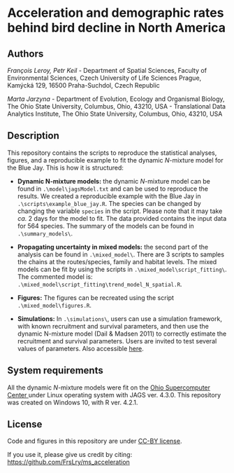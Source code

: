 # Acceleration and demographic rates behind bird decline in North America

## Authors

*François Leroy, Petr Keil* - Department of Spatial Sciences, Faculty of Environmental Sciences, Czech University of Life Sciences Prague, Kamýcká 129, 16500 Praha-Suchdol, Czech Republic

*Marta Jarzyna* - Department of Evolution, Ecology and Organismal Biology, The Ohio State University, Columbus, Ohio, 43210, USA - Translational Data Analytics Institute, The Ohio State University, Columbus, Ohio, 43210, USA

## Description

This repository contains the scripts to reproduce the statistical analyses, figures, and a reproducible example to fit the dynamic *N*-mixture model for the Blue Jay. This is how it is structured:

* **Dynamic N-mixture models:** the dynamic *N*-mixture model can be found in `.\model\jagsModel.txt` and can be used to reproduce the results. We created a reproducible example with the Blue Jay in `.\scripts\example_blue_jay.R`. The species can be changed by changing the variable `species` in the script. Please note that it may take *ca.* 2 days for the model to fit. The data provided contains the input data for 564 species. The summary of the models can be found in `.\summary_models\`. 

* **Propagating uncertainty in mixed models:** the second part of the analysis can be found in `.\mixed_model\`. There are 3 scripts to samples the chains at the routes/species, family and habitat levels. The mixed models can be fit by using the scripts in `.\mixed_model\script_fitting\`. The commented model is: `.\mixed_model\script_fitting\trend_model_N_spatial.R`.

* **Figures:** The figures can be recreated using the script `.\mixed_model\figures.R`. 

* **Simulations:** In `.\simulations\`, users can use a simulation framework, with known recruitment and survival parameters, and then use the dynamic N-mixture model (Dail & Madsen 2011) to correctly estimate the recruitment and survival parameters. Users are invited to test several values of parameters. Also accessible [here](https://frslry.github.io/ms_acceleration/simulations/simulations.html).  

## System requirements

All the dynamic *N*-mixture models were fit on the [Ohio Supercomputer Center ](https://www.oh-tech.org/) under Linux operating system with JAGS ver. 4.3.0. This repository was created on Windows 10, with R ver. 4.2.1.   

## License

Code and figures in this repository are under [CC-BY license](https://creativecommons.org/share-your-work/cclicenses/). 

If you use it, please give us credit by citing: https://github.com/FrsLry/ms_acceleration
